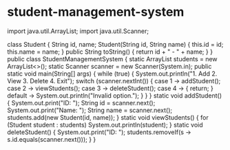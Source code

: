 # student-management-system
import java.util.ArrayList;
import java.util.Scanner;

class Student {
    String id, name;
    Student(String id, String name) { this.id = id; this.name = name; }
    public String toString() { return id + " - " + name; }
}
public class StudentManagementSystem {
    static ArrayList<Student> students = new ArrayList<>();
    static Scanner scanner = new Scanner(System.in);
 public static void main(String[] args) {
        while (true) {
            System.out.println("1. Add 2. View 3. Delete 4. Exit");
            switch (scanner.nextInt()) {
                case 1 -> addStudent();
                case 2 -> viewStudents();
                case 3 -> deleteStudent();
                case 4 -> { return; }
                default -> System.out.println("Invalid option.");
            }
        }
    }
static void addStudent() {
        System.out.print("ID: "); String id = scanner.next();
        System.out.print("Name: "); String name = scanner.next();
        students.add(new Student(id, name));
    }
    static void viewStudents() {
        for (Student student : students) System.out.println(student);
    }
    static void deleteStudent() {
        System.out.print("ID: ");
        students.removeIf(s -> s.id.equals(scanner.next()));
    }
}

    
